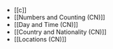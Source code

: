 - [[c]]
- [[Numbers and Counting (CN)]]
- [[Day and Time (CN)]]
- [[Country and Nationality (CN)]]
- [[Locations (CN)]]